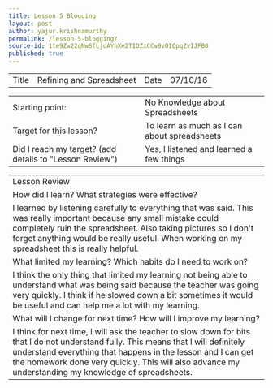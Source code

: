 ```yaml
---
title: Lesson 5 Blogging
layout: post
author: yajur.krishnamurthy
permalink: /lesson-5-blogging/
source-id: 1te9Zw22qNwSfLjoAYhXe2TIDZxCCw9vOIQpqZvIJFB0
published: true
---
```

<table>
  <tr>
    <td>Title</td>
    <td>Refining and Spreadsheet</td>
    <td>Date</td>
    <td>07/10/16</td>
  </tr>
</table>


<table>
  <tr>
    <td>Starting point:</td>
    <td>No Knowledge about Spreadsheets</td>
  </tr>
  <tr>
    <td>Target for this lesson?</td>
    <td>To learn as much as I can about spreadsheets</td>
  </tr>
  <tr>
    <td>Did I reach my target? 
(add details to "Lesson Review")</td>
    <td> Yes, I listened and learned a few things</td>
  </tr>
</table>


<table>
  <tr>
    <td>Lesson Review</td>
  </tr>
  <tr>
    <td>How did I learn? What strategies were effective? </td>
  </tr>
  <tr>
    <td>I learned by listening carefully to everything that was said. This was really important because any small mistake could completely ruin the spreadsheet. Also taking pictures so I don't forget anything would be really useful. When working on my spreadsheet this is really helpful.</td>
  </tr>
  <tr>
    <td>What limited my learning? Which habits do I need to work on? </td>
  </tr>
  <tr>
    <td>I think the only thing that limited my learning not being able to understand what was being said because the teacher was going very quickly. I think if he slowed down a bit sometimes it would be useful and can help me a lot with my learning.</td>
  </tr>
  <tr>
    <td>What will I change for next time? How will I improve my learning?</td>
  </tr>
  <tr>
    <td>I think for next time, I will ask the teacher to slow down for bits that I do not understand fully. This means that I will definitely understand everything that happens in the lesson and I can get the homework done very quickly. This will also advance my understanding my knowledge of spreadsheets.</td>
  </tr>
</table>


